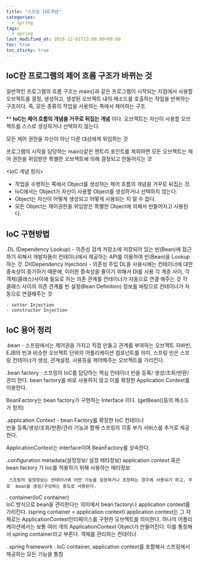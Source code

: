 ```yaml
---
title: "스프링 IOC개념"
categories:
  - spring
tags:
  - spring
last_modified_at: 2018-12-01T13:00:00+09:00
toc: true
toc_sticky: true
---
```


## IoC란 프로그램의 제어 흐름 구조가 바뀌는 것
일반적인 프로그램의 흐름 구조는 main()과 같은 프로그램이 시작되는 지점에서 사용할 오브젝트를 결정, 생성하고, 생성된 오브젝트 내의 메소드를 호출하는 작업을 반복하는 구조이다.
즉, 모든 종류의 작업을 사용하는 쪽에서 제어하는 구조

** __IoC는 제어 흐름의 개념을 거꾸로 뒤집는 개념__ 이다.
오브젝트는 자신이 사용할 오브젝트를 스스로 생성하거나 선택하지 않는다.

모든 제어 권한을 자신이 아닌 다른 대상에게 위임하는 것

프로그램의 시작을 담당하는 main()같은 엔트리 포인트를 제외하면 모든 오브젝트는 제어 권한을 위임받은 특별한 오브젝트에 의해 결정되고 만들어지는 것

<IoC 개념 정리>
- 작업을 수행하는 쪽에서 Object를 생성하는 제어 흐름의 개념을 거꾸로 뒤집는 것.
- IoC에서는 Object가 자신이 사용할 Object를 생성하거나 선택하지 않는다.
- Object는 자신이 어떻게 생성되고 어떻게 사용되는 지 알 수 없다.
- 모든 Object는 제어권한을 위임받은 특별한 Object에 의해서 만들어지고 사용된다.    


## IoC 구현방법
.DL (Dependency Lookup)  - 의존성 검색
   저장소에 저장되어 있는 빈(Bean)에 접근하기 위해서 개발자들이 컨테이너에서 제공하는 API를 이용하여
   빈(Bean)을 Lookup 하는 것
.DI(Dependency Injection) - 의존성 주입
   DL을 사용시에는 컨테이너에 대한 종속성이 증가하기 때문에, 이러한 종속성을 줄이기 위해서 DI를 사용
       각 계층 사이, 각 객체(클래스)사이에 필요로 하는 의존 관계를 컨테이너가 자동으로 연결 해주는 것
   각 클래스 사이의 의존 관계를 빈 설정(Bean Definition) 정보를 바탕으로 컨테이너가 자동으로 연결해주는 것

    - setter Injection
    - constructor Injection


## IoC 용어 정리
.bean - 스프링에서는 제어권을 가지고 직접 만들고 관계를 부여하는 오브젝트
   자바빈, EJB의 빈과 비슷한 오브젝트 단위의 어플리케이션 컴포넌트를 의미.
   스프링 빈은 스프링 컨테이너가 생성, 관계설정, 사용등을 제어해주는 오브젝트를 가리킨다.

 .bean factory : 스프링의 IoC를 담당하는 핵심 컨테이너
     빈을 등록/ 생성/조회/반환/관리 한다. bean factory를 바로 사용하지 않고 이를 확장한 Application Context를 이용한다.  

  BeanFactory는 bean factory가 구현하는 Interface 이다. (getBean()등의 메소드가 정의)  

 .application Context - bean Factory를 확장한 IoC 컨테이너 	
     빈을 등록/생성/조회/반환/관리 기능과 함께 스프링의 각종 부가 서비스를 추가로 제공한다.

  ApplicationContext는 interface이며 BeanFactory를 상속한다.

 .configuration metadata(설정정보/ 설정 메타정보)
  application context 혹은 bean factory 가 Ioc를 적용하기 위해 사용하는 메타정보

     스프링의 설정정보는 컨테이너에 어떤 기능을 설정하거나 조정하는 경우에 사용되기 하고, 주로  bean을 생성/구성하는 용도로 사용된다.

 . container(IoC container)    
   IoC 방식으로 bean을 관리한다는 의미에서 bean factory나 application context를 가리킨다.
   (spring container = application context)
   application context는 그 자체로는 ApplicationContext인터페이스를 구현한 오브젝트를 의미한다.
       하나의 어플리케이션에서는 보통 여러 개의 ApplicationContext Object가 만들어진다.
       이를 통칭해서 spring container라고 부른다.
       객체를 관리하는 컨테이너

 . spring framework : IoC container, application context를 포함해서 스프링에서 제공하는 모든 기능을 통칭  

